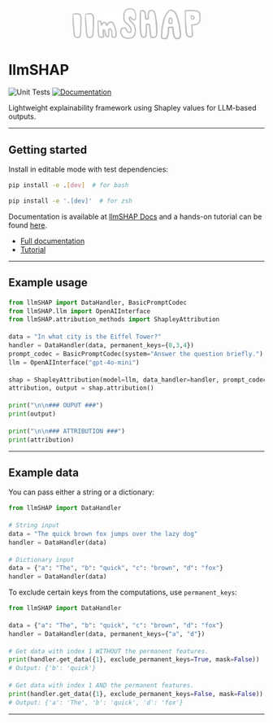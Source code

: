 <div align='center'>
    <picture>
        <source media="(prefers-color-scheme: light)" srcset="https://raw.githubusercontent.com/filipnaudot/llmSHAP/main/docs/llmSHAP-logo-lightmode.png">
        <img alt="lighbench logo" src="https://raw.githubusercontent.com/filipnaudot/llmSHAP/main/docs/llmSHAP-logo-darkmode.png" width="50%" height="50%">
    </picture>
</div>

# llmSHAP
![Unit Tests](https://github.com/filipnaudot/llmSHAP/actions/workflows/test.yml/badge.svg)
[![Documentation](https://img.shields.io/badge/docs-online-blue.svg)](https://filipnaudot.github.io/llmSHAP/)

Lightweight explainability framework using Shapley values for LLM-based outputs.

---

## Getting started

Install in editable mode with test dependencies:

```bash
pip install -e .[dev]  # for bash
```
```bash
pip install -e '.[dev]'  # for zsh
```

Documentation is available at [llmSHAP Docs](https://filipnaudot.github.io/llmSHAP/) and a hands-on tutorial can be found [here](https://filipnaudot.github.io/llmSHAP/tutorial.html).

- [Full documentation](https://filipnaudot.github.io/llmSHAP/)  
- [Tutorial](https://filipnaudot.github.io/llmSHAP/tutorial.html)

---

## Example usage

```python
from llmSHAP import DataHandler, BasicPromptCodec
from llmSHAP.llm import OpenAIInterface
from llmSHAP.attribution_methods import ShapleyAttribution

data = "In what city is the Eiffel Tower?"
handler = DataHandler(data, permanent_keys={0,3,4})
prompt_codec = BasicPromptCodec(system="Answer the question briefly.")
llm = OpenAIInterface("gpt-4o-mini")

shap = ShapleyAttribution(model=llm, data_handler=handler, prompt_codec=prompt_codec, use_cache=True)
attribution, output = shap.attribution()

print("\n\n### OUPUT ###")
print(output)

print("\n\n### ATTRIBUTION ###")
print(attribution)
```

---

## Example data

You can pass either a string or a dictionary:

```python
from llmSHAP import DataHandler

# String input
data = "The quick brown fox jumps over the lazy dog"
handler = DataHandler(data)

# Dictionary input
data = {"a": "The", "b": "quick", "c": "brown", "d": "fox"}
handler = DataHandler(data)
```

To exclude certain keys from the computations, use `permanent_keys`:
```python
from llmSHAP import DataHandler

data = {"a": "The", "b": "quick", "c": "brown", "d": "fox"}
handler = DataHandler(data, permanent_keys={"a", "d"})

# Get data with index 1 WITHOUT the permanent features.
print(handler.get_data({1}, exclude_permanent_keys=True, mask=False))
# Output: {'b': 'quick'}

# Get data with index 1 AND the permanent features.
print(handler.get_data({1}, exclude_permanent_keys=False, mask=False))
# Output: {'a': 'The', 'b': 'quick', 'd': 'fox'}
```
---